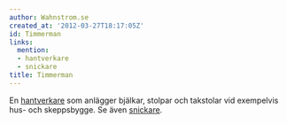 ```yaml
---
author: Wahnstrom.se
created_at: '2012-03-27T18:17:05Z'
id: Timmerman
links:
  mention:
  - hantverkare
  - snickare
title: Timmerman
---
```


En [hantverkare] som anlägger bjälkar, stolpar och takstolar vid exempelvis hus- och skeppsbygge. Se
även [snickare].

  [hantverkare]: hantverkare
  [snickare]: snickare